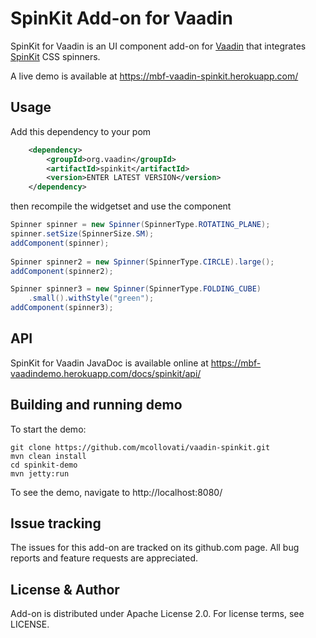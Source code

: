 # SpinKit Add-on for Vaadin

SpinKit for Vaadin is an UI component add-on for [Vaadin](http://vaadin.com) 
that integrates [SpinKit](http://tobiasahlin.com/spinkit/) CSS spinners.

A live demo is available at https://mbf-vaadin-spinkit.herokuapp.com/
   
## Usage

Add this dependency to your pom

```xml   
    <dependency>
        <groupId>org.vaadin</groupId>
        <artifactId>spinkit</artifactId>
        <version>ENTER LATEST VERSION</version>
    </dependency>
```

then recompile the widgetset and use the component
   
```java
Spinner spinner = new Spinner(SpinnerType.ROTATING_PLANE);
spinner.setSize(SpinnerSize.SM);
addComponent(spinner);
  
Spinner spinner2 = new Spinner(SpinnerType.CIRCLE).large();
addComponent(spinner2);

Spinner spinner3 = new Spinner(SpinnerType.FOLDING_CUBE)
    .small().withStyle("green");
addComponent(spinner3);   
```   

## API

SpinKit for Vaadin JavaDoc is available online at https://mbf-vaadindemo.herokuapp.com/docs/spinkit/api/

## Building and running demo

To start the demo:

```
git clone https://github.com/mcollovati/vaadin-spinkit.git
mvn clean install
cd spinkit-demo
mvn jetty:run
```

To see the demo, navigate to http://localhost:8080/

## Issue tracking

The issues for this add-on are tracked on its github.com page. All bug reports and feature requests are appreciated.


## License & Author

Add-on is distributed under Apache License 2.0. For license terms, see LICENSE.

